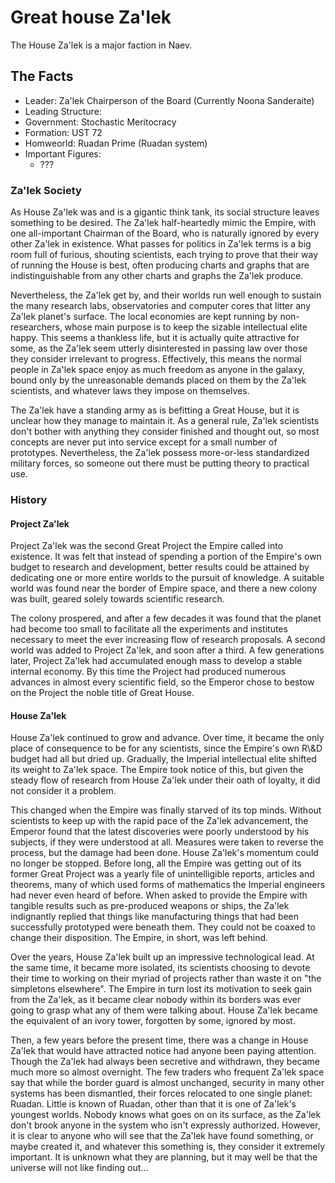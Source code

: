 # Great house Za'lek

The House Za'lek is a major faction in Naev.

## The Facts

* Leader: Za'lek Chairperson of the Board (Currently Noona Sanderaite)
* Leading Structure:
* Government: Stochastic Meritocracy
* Formation: UST 72
* Homweorld: Ruadan Prime (Ruadan system)
* Important Figures:
    * ???

### Za'lek Society

As House Za'lek was and is a gigantic think tank, its social structure leaves something to be desired. The Za'lek half-heartedly mimic the Empire, with one all-important Chairman of the Board, who is naturally ignored by every other Za'lek in existence. What passes for politics in Za'lek terms is a big room full of furious, shouting scientists, each trying to prove that their way of running the House is best, often producing charts and graphs that are indistinguishable from any other charts and graphs the Za'lek produce.

Nevertheless, the Za'lek get by, and their worlds run well enough to sustain the many research labs, observatories and computer cores that litter any Za'lek planet's surface. The local economies are kept running by non-researchers, whose main purpose is to keep the sizable intellectual elite happy. This seems a thankless life, but it is actually quite attractive for some, as the Za'lek seem utterly disinterested in passing law over those they consider irrelevant to progress. Effectively, this means the normal people in Za'lek space enjoy as much freedom as anyone in the galaxy, bound only by the unreasonable demands placed on them by the Za'lek scientists, and whatever laws they impose on themselves.

The Za'lek have a standing army as is befitting a Great House, but it is unclear how they manage to maintain it. As a general rule, Za'lek scientists don't bother with anything they consider finished and thought out, so most concepts are never put into service except for a small number of prototypes. Nevertheless, the Za'lek possess more-or-less standardized military forces, so someone out there must be putting theory to practical use.

### History

#### Project Za'lek

Project Za'lek was the second Great Project the Empire called into existence. It was felt that instead of spending a portion of the Empire's own budget to research and development, better results could be attained by dedicating one or more entire worlds to the pursuit of knowledge. A suitable world was found near the border of Empire space, and there a new colony was built, geared solely towards scientific research.

The colony prospered, and after a few decades it was found that the planet had become too small to facilitate all the experiments and institutes necessary to meet the ever increasing flow of research proposals. A second world was added to Project Za'lek, and soon after a third. A few generations later, Project Za'lek had accumulated enough mass to develop a stable internal economy. By this time the Project had produced numerous advances in almost every scientific field, so the Emperor chose to bestow on the Project the noble title of Great House.

#### House Za'lek

House Za'lek continued to grow and advance. Over time, it became the only place of consequence to be for any scientists, since the Empire's own R\\&D budget had all but dried up. Gradually, the Imperial intellectual elite shifted its weight to Za'lek space. The Empire took notice of this, but given the steady flow of research from House Za'lek under their oath of loyalty, it did not consider it a problem.

This changed when the Empire was finally starved of its top minds. Without scientists to keep up with the rapid pace of the Za'lek advancement, the Emperor found that the latest discoveries were poorly understood by his subjects, if they were understood at all. Measures were taken to reverse the process, but the damage had been done. House Za'lek's momentum could no longer be stopped. Before long, all the Empire was getting out of its former Great Project was a yearly file of unintelligible reports, articles and theorems, many of which used forms of mathematics the Imperial engineers had never even heard of before. When asked to provide the Empire with tangible results such as pre-produced weapons or ships, the Za'lek indignantly replied that things like manufacturing things that had been successfully prototyped were beneath them. They could not be coaxed to change their disposition. The Empire, in short, was left behind.

Over the years, House Za'lek built up an impressive technological lead. At the same time, it became more isolated, its scientists choosing to devote their time to working on their myriad of projects rather than waste it on "the simpletons elsewhere". The Empire in turn lost its motivation to seek gain from the Za'lek, as it became clear nobody within its borders was ever going to grasp what any of them were talking about. House Za'lek became the equivalent of an ivory tower, forgotten by some, ignored by most.

Then, a few years before the present time, there was a change in House Za'lek that would have attracted notice had anyone been paying attention. Though the Za'lek had always been secretive and withdrawn, they became much more so almost overnight. The few traders who frequent Za'lek space say that while the border guard is almost unchanged, security in many other systems has been dismantled, their forces relocated to one single planet: Ruadan. Little is known of Ruadan, other than that it is one of Za'lek's youngest worlds. Nobody knows what goes on on its surface, as the Za'lek don't brook anyone in the system who isn't expressly authorized. However, it is clear to anyone who will see that the Za'lek have found something, or maybe created it, and whatever this something is, they consider it extremely important. It is unknown what they are planning, but it may well be that the universe will not like finding out...
